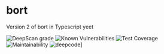 # bort
Version 2 of bort in Typescript yeet

![DeepScan grade](https://deepscan.io/api/teams/10306/projects/13030/branches/212991/badge/grade.svg)
![Known Vulnerabilities](https://snyk.io/test/github/MatievisTheKat/bort/badge.svg)
![Test Coverage](https://api.codeclimate.com/v1/badges/ee41309468df0c25cec4/test_coverage)
![Maintainability](https://api.codeclimate.com/v1/badges/ee41309468df0c25cec4/maintainability)
![deepcode](https://www.deepcode.ai/api/gh/badge?key=eyJhbGciOiJIUzI1NiIsInR5cCI6IkpXVCJ9.eyJwbGF0Zm9ybTEiOiJnaCIsIm93bmVyMSI6Ik1hdGlldmlzVGhlS2F0IiwicmVwbzEiOiJib3J0IiwiaW5jbHVkZUxpbnQiOmZhbHNlLCJhdXRob3JJZCI6MjA5OTcsImlhdCI6MTU5NjIxNzE1M30.a2VNvB2SleXKXh49wf2E9Ym3RpHEChZM0bWEC7oRnZ4)]
